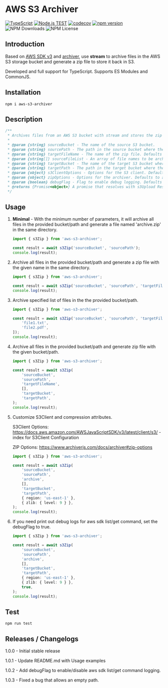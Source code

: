 # AWS S3 Archiver

[![TypeScript](https://img.shields.io/badge/%3C%2F%3E-TypeScript-%230074c1.svg)](http://www.typescriptlang.org/) [![Node.js TEST](https://github.com/Wolfsin/aws-s3-archiver/actions/workflows/npm-test.yml/badge.svg?branch=main)](https://github.com/Wolfsin/aws-s3-archiver/actions/workflows/npm-test.yml) [![codecov](https://codecov.io/gh/Wolfsin/aws-s3-archiver/graph/badge.svg?token=2BA5F5JJRS)](https://codecov.io/gh/Wolfsin/aws-s3-archiver) [![npm version](https://badge.fury.io/js/aws-s3-archiver.svg)](https://badge.fury.io/js/aws-s3-archiver) ![NPM Downloads](https://badgen.net/npm/dm/aws-s3-archiver) ![NPM License](https://img.shields.io/npm/l/aws-s3-archiver)

## Introduction

Based on [AWS SDK v3](https://docs.aws.amazon.com/AWSJavaScriptSDK/v3/latest/) and [archiver](https://github.com/archiverjs/node-archiver), use **stream** to archive files in the AWS S3 storage bucket and generate a zip file to store it back in S3.

Developed and full support for TypeScript. Supports ES Modules and CommonJS.

## Installation

```
npm i aws-s3-archiver
```

## Description

```typescript
/**
 * Archives files from an AWS S3 bucket with stream and stores the zip file in S3.
 *
 * @param {string} sourceBucket - The name of the source S3 bucket.
 * @param {string} sourcePath - The path in the source bucket where the files to be archived are located.
 * @param {string} targetFileName - The name of the zip file. Defaults to 'archive'.
 * @param {string[]} sourceFileList - An array of file names to be archived. If empty, all files in the source will be archived.
 * @param {string} targetBucket - The name of the target S3 bucket where the zip file will be stored. Defaults to the source bucket.
 * @param {string} targetPath - The path in the target bucket where the zip file will be stored. Defaults to the source path.
 * @param {object} s3ClientOptions - Options for the S3 client. Defaults to an empty object.
 * @param {object} zipOptions - Options for the archiver. Defaults to an empty object.
 * @param {boolean} debugFlag - Flag to enable debug logging. Defaults to false.
 * @returns {Promise<object>} A promise that resolves with s3Upload Response when the zip file has been created and stored in S3.
 */
```

## Usage

1. **Minimal** - With the minimum number of parameters, it will archive all files in the provided bucket/path and generate a file named 'archive.zip' in the same directory.

    ```typescript
    import { s3Zip } from 'aws-s3-archiver';

    const result = await s3Zip('sourceBucket', 'sourcePath');
    console.log(result);
    ```

2. Archive all files in the provided bucket/path and generate a zip file with the given name in the same directory.

    ```typescript
    import { s3Zip } from 'aws-s3-archiver';

    const result = await s3Zip('sourceBucket', 'sourcePath', 'targetFileName');
    console.log(result);
    ```

3. Archive specified list of files in the the provided bucket/path.

    ```typescript
    import { s3Zip } from 'aws-s3-archiver';

    const result = await s3Zip('sourceBucket', 'sourcePath', 'targetFileName', [
        'file1.txt',
        'file2.pdf',
    ]);
    console.log(result);
    ```

4. Archive all files in the provided bucket/path and generate zip file with the given bucket/path.

    ```typescript
    import { s3Zip } from 'aws-s3-archiver';

    const result = await s3Zip(
        'sourceBucket',
        'sourcePath',
        'targetFileName',
        [],
        'targetBucket',
        'targetPath',
    );
    console.log(result);
    ```

5. Customize S3Client and compression attributes.

    S3Client Options: https://docs.aws.amazon.com/AWSJavaScriptSDK/v3/latest/client/s3/ - index for S3Client Configuration

    ZIP Options: https://www.archiverjs.com/docs/archiver#zip-options

    ```typescript
    import { s3Zip } from 'aws-s3-archiver';

    const result = await s3Zip(
        'sourceBucket',
        'sourcePath',
        'archive',
        [],
        'targetBucket',
        'targetPath',
        { region: 'us-east-1' },
        { zlib: { level: 9 } },
    );
    console.log(result);
    ```

6. If you need print out debug logs for aws sdk list/get command, set the debugFlag to true.

    ```typescript
    import { s3Zip } from 'aws-s3-archiver';

    const result = await s3Zip(
        'sourceBucket',
        'sourcePath',
        'archive',
        [],
        'targetBucket',
        'targetPath',
        { region: 'us-east-1' },
        { zlib: { level: 9 } },
        true,
    );
    console.log(result);
    ```

## Test

```
npm run test
```

## Releases / Changelogs

1.0.0 - Initial stable release

1.0.1 - Update README.md with Usage examples

1.0.2 - Add debugFlag to enable/disable aws sdk list/get command logging.

1.0.3 - Fixed a bug that allows an empty path.
